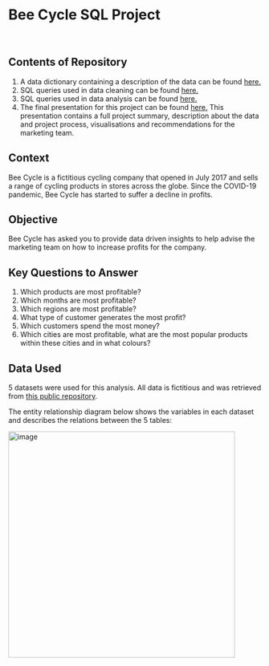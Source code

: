 # Bee Cycle SQL Project

<br>

## Contents of Repository
1) A data dictionary containing a description of the data can be found [here.](https://github.com/lara-carter/Bee-Cycle-SQL-Project/blob/main/Data%20Dictionary.pdf)
2) SQL queries used in data cleaning can be found [here.](https://github.com/lara-carter/Bee-Cycle-SQL-Project/blob/main/SQL%20Queries%20for%20Data%20Cleaning.ipynb)
3) SQL queries used in data analysis can be found [here.](https://github.com/lara-carter/Bee-Cycle-SQL-Project/blob/main/SQL%20Queries%20for%20Data%20Analysis.ipynb)
4) The final presentation for this project can be found [here.](https://github.com/lara-carter/Bee-Cycle-SQL-Project/blob/main/Bee%20Cycle%20Project%20Presentation.pdf) This presentation contains a full project summary, description about the data and project process, visualisations and recommendations for the marketing team.

## Context
Bee Cycle is a fictitious cycling company that opened in July 2017 and sells a range of cycling products in stores across the globe. Since the COVID-19 pandemic, Bee Cycle has started to suffer a decline in profits.

## Objective
Bee Cycle has asked you to provide data driven insights to help advise the marketing team on how to increase profits for the company.

## Key Questions to Answer
1. Which products are most profitable?
2. Which months are most profitable?
3. Which regions are most profitable?
4. What type of customer generates the most profit?
5. Which customers spend the most money?
6. Which cities are most profitable, what are the most popular products within these cities and in what colours?

## Data Used
5 datasets were used for this analysis. All data is fictitious and was retrieved from [this public repository](https://github.com/yodialfa/bigQuery-BeeCycle). 


The entity relationship diagram below shows the variables in each dataset and describes the relations between the 5 tables:

<img width="451" alt="image" src="https://github.com/lara-carter/Bee-Cycle-SQL-Project/assets/159635049/ad1c3f6f-cb7d-462f-b29f-6333b2a110a2">

